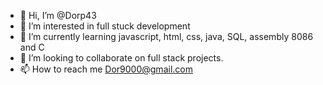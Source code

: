 - 👋 Hi, I’m @Dorp43
- 👀 I’m interested in full stuck development
- 🌱 I’m currently learning javascript, html, css, java, SQL, assembly 8086 and C
- 💞️ I’m looking to collaborate on full stack projects.
- 📫 How to reach me Dor9000@gmail.com


<!---
Dorp43/Dorp43 is a ✨ special ✨ repository because its `README.md` (this file) appears on your GitHub profile.
You can click the Preview link to take a look at your changes.
--->
